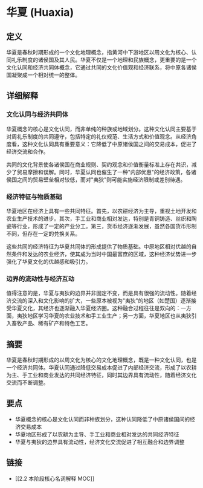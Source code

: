 # 华夏 (Huaxia)

## 定义
华夏是春秋时期形成的一个文化地理概念，指黄河中下游地区以周文化为核心、认同礼乐制度的诸侯国及其人民。华夏不仅是一个地理和民族概念，更重要的是一个文化认同和经济共同体概念，它通过共同的文化价值观和经济联系，将中原各诸侯国凝聚成一个相对统一的整体。

## 详细解释
### 文化认同与经济共同体
华夏概念的核心是文化认同，而非单纯的种族或地域划分。这种文化认同主要基于对周礼乐制度的共同遵守，包括特定的礼仪规范、生活方式和价值观念。从经济角度看，这种文化认同具有重要意义：它降低了中原诸侯国之间的交易成本，促进了经济交流和合作。

共同的文化背景使各诸侯国在商业规则、契约观念和价值衡量标准上存在共识，减少了贸易摩擦和误解。同时，华夏认同也催生了一种"内部优惠"的经济政策，各诸侯国之间的贸易壁垒相对较低，而对"夷狄"则可能实施经济限制或差别待遇。

### 经济特征与物质基础
华夏地区在经济上具有一些共同特征。首先，以农耕经济为主导，重视土地开发和农业生产技术的进步。其次，手工业和商业相对发达，特别是青铜铸造、丝织和陶瓷等行业，形成了一定的产业分工。第三，货币经济逐渐发展，虽然各国货币形制不同，但存在一定的兑换关系。

这些共同的经济特征为华夏共同体的形成提供了物质基础。中原地区相对优越的自然条件和发达的农业经济，使其成为当时中国最富庶的区域，这种经济优势进一步强化了华夏文化的优越感和吸引力。

### 边界的流动性与经济互动
值得注意的是，华夏与夷狄的边界并非固定不变，而是具有很强的流动性。随着经济交流的深入和文化影响的扩大，一些原本被视为"夷狄"的地区（如楚国）逐渐接受华夏文化，其经济也逐渐融入华夏经济圈。这种融合过程往往是双向的：一方面，夷狄地区学习华夏的农业技术和手工业生产；另一方面，华夏地区也从夷狄引入畜牧产品、稀有矿产和特色工艺。

## 摘要
华夏是春秋时期形成的以周文化为核心的文化地理概念，既是一种文化认同，也是一个经济共同体。华夏认同通过降低交易成本促进了内部经济交流，形成了以农耕为主、手工业和商业发达的共同经济特征，同时其边界具有流动性，随着经济文化交流而不断调整。

## 要点

- 华夏概念的核心是文化认同而非种族划分，这种认同降低了中原诸侯国间的经济交易成本
- 华夏地区形成了以农耕为主导、手工业和商业相对发达的共同经济特征
- 华夏与夷狄的边界具有流动性，经济文化交流促进了相互融合和边界调整

## 链接

- [[2.2 本阶段核心名词解释 MOC]]
